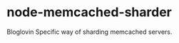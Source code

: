 node-memcached-sharder
======================

Bloglovin Specific way of sharding memcached servers.
